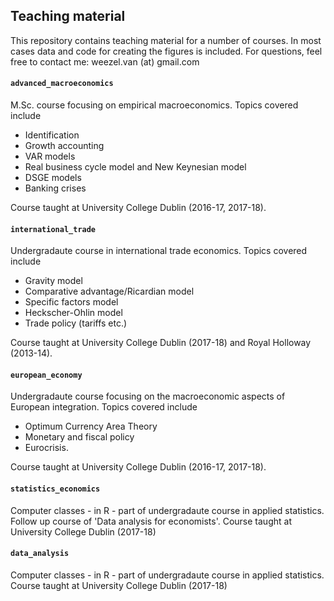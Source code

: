 ## Teaching material
This repository contains teaching material for a number of courses. 
In most cases data and code for creating the figures is included. 
For questions, feel free to contact me: weezel.van (at) gmail.com


#### `advanced_macroeconomics`
M.Sc. course focusing on empirical macroeconomics.
Topics covered include

*  Identification
*  Growth accounting
*  VAR models
*  Real business cycle model and New Keynesian model
*  DSGE models
*  Banking crises

Course taught at University College Dublin (2016-17, 2017-18).

#### `international_trade`
Undergradaute course in international trade economics.
Topics covered include

*  Gravity model
*  Comparative advantage/Ricardian model
*  Specific factors model
*  Heckscher-Ohlin model
*  Trade policy (tariffs etc.)

Course taught at University College Dublin (2017-18) and Royal Holloway (2013-14).

#### `european_economy`
Undergradaute course focusing on the macroeconomic aspects of European integration. 
Topics covered include

* Optimum Currency Area Theory
* Monetary and fiscal policy
* Eurocrisis. 

Course taught at University College Dublin (2016-17, 2017-18).

#### `statistics_economics`
Computer classes - in R - part of undergradaute course in applied statistics. 
Follow up course of 'Data analysis for economists'.
Course taught at University College Dublin (2017-18)


#### `data_analysis`
Computer classes - in R - part of undergradaute course in applied statistics. 
Course taught at University College Dublin (2017-18)

